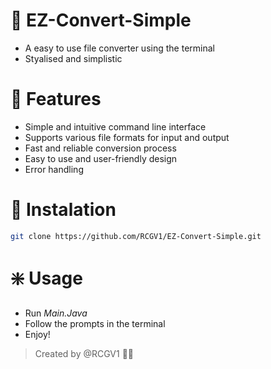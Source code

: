 # :floppy_disk: EZ-Convert-Simple 
- A easy to use file converter using the terminal       
- Styalised and simplistic              
   
# :bookmark: Features 
- Simple and intuitive command line interface    
- Supports various file formats for input and output    
- Fast and reliable conversion process    
- Easy to use and user-friendly design    
- Error handling

# :envelope_with_arrow: Instalation
```bash
git clone https://github.com/RCGV1/EZ-Convert-Simple.git  
```
# :sparkle: Usage
- Run *Main.Java*
- Follow the prompts in the terminal
- Enjoy!



> Created by @RCGV1 	:technologist:
